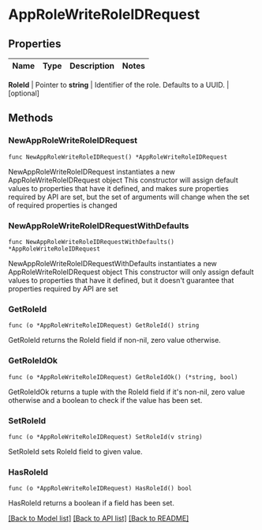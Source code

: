 # AppRoleWriteRoleIDRequest


## Properties

Name | Type | Description | Notes
------------ | ------------- | ------------- | -------------


**RoleId** | Pointer to **string** | Identifier of the role. Defaults to a UUID. | [optional] 



## Methods


### NewAppRoleWriteRoleIDRequest

`func NewAppRoleWriteRoleIDRequest() *AppRoleWriteRoleIDRequest`

NewAppRoleWriteRoleIDRequest instantiates a new AppRoleWriteRoleIDRequest object
This constructor will assign default values to properties that have it defined,
and makes sure properties required by API are set, but the set of arguments
will change when the set of required properties is changed

### NewAppRoleWriteRoleIDRequestWithDefaults

`func NewAppRoleWriteRoleIDRequestWithDefaults() *AppRoleWriteRoleIDRequest`

NewAppRoleWriteRoleIDRequestWithDefaults instantiates a new AppRoleWriteRoleIDRequest object
This constructor will only assign default values to properties that have it defined,
but it doesn't guarantee that properties required by API are set


### GetRoleId

`func (o *AppRoleWriteRoleIDRequest) GetRoleId() string`

GetRoleId returns the RoleId field if non-nil, zero value otherwise.

### GetRoleIdOk

`func (o *AppRoleWriteRoleIDRequest) GetRoleIdOk() (*string, bool)`

GetRoleIdOk returns a tuple with the RoleId field if it's non-nil, zero value otherwise
and a boolean to check if the value has been set.

### SetRoleId

`func (o *AppRoleWriteRoleIDRequest) SetRoleId(v string)`

SetRoleId sets RoleId field to given value.


### HasRoleId

`func (o *AppRoleWriteRoleIDRequest) HasRoleId() bool`

HasRoleId returns a boolean if a field has been set.









[[Back to Model list]](../README.md#documentation-for-models) [[Back to API list]](../README.md#documentation-for-api-endpoints) [[Back to README]](../README.md)


